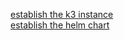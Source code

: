 [establish the k3 instance](terraform-k3-base/README.md)  
[establish the helm chart](terraform-k3-simple-helm/README.md)  